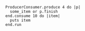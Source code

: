     ProducerConsumer.produce 4 do |p|
      some_item or p.finish
    end.consume 10 do |item|
      puts item
    end.run
